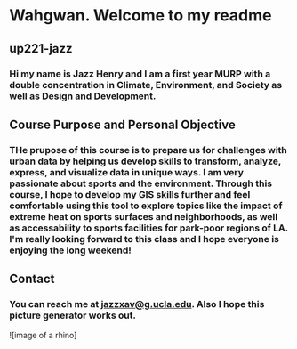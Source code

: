 # Wahgwan. Welcome to my readme
## up221-jazz
### Hi my name is Jazz Henry and I am a first year MURP with a double concentration in **Climate, Environment, and Society** as well as **Design and Development**. 
## Course Purpose and Personal Objective
### THe prupose of this course is to prepare us for challenges with urban data by helping us develop skills to transform, analyze, express, and visualize data in unique ways. I am very passionate about sports and the environment. Through this course, I hope to develop my GIS skills further and feel comfortable using this tool to explore topics like the impact of extreme heat on sports surfaces and neighborhoods, as well as accessability to sports facilities for park-poor regions of LA. I'm really looking forward to this class and I hope everyone is enjoying the long weekend!
## Contact
### You can reach me at jazzxav@g.ucla.edu. Also I hope this picture generator works out.
![image of a rhino]

